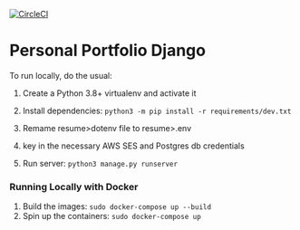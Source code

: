 [![CircleCI](https://dl.circleci.com/status-badge/img/gh/paulmercy/resume/tree/master.svg?style=svg)](https://dl.circleci.com/status-badge/redirect/gh/paulmercy/resume/tree/master)
# Personal Portfolio Django
To run locally, do the usual:

 1. Create a Python 3.8+ virtualenv and activate it

 2. Install dependencies: `python3 -m pip install -r requirements/dev.txt`
 3. Remame resume>dotenv file to resume>.env
 4. key in the necessary AWS SES and Postgres db credentials
 
 3. Run server:
 `python3 manage.py runserver`
 
 ### Running Locally with Docker
 1. Build the images:
    `sudo docker-compose up --build`
 2. Spin up the containers:
    `sudo docker-compose up`
